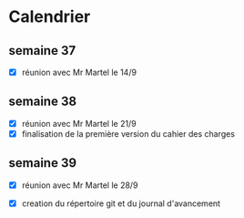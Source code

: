 # Calendrier

## semaine 37
- [x] réunion avec Mr Martel le 14/9

## semaine 38
- [x] réunion avec Mr Martel le 21/9
- [x] finalisation de la première version du cahier des charges

## semaine 39
- [x] réunion avec Mr Martel le 28/9 
- [x] creation du répertoire git et du journal d'avancement

